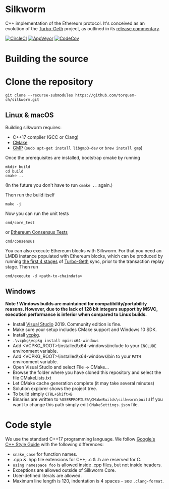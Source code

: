 Silkworm
===

C++ implementation of the Ethereum protocol.
It's conceived as an evolution of the [Turbo-Geth](https://github.com/ledgerwatch/turbo-geth) project,
as outlined in its [release commentary](https://ledgerwatch.github.io/turbo_geth_release.html#Licence-and-language-migration-plan-out-of-scope-for-the-release).

[![CircleCI](https://circleci.com/gh/torquem-ch/silkworm.svg?style=svg)](https://circleci.com/gh/torquem-ch/silkworm)
[![AppVeyor](https://ci.appveyor.com/api/projects/status/8npida1piyqw1844/branch/master?svg=true)](https://ci.appveyor.com/project/torquem/silkworm)
[![CodeCov](https://codecov.io/gh/torquem-ch/silkworm/branch/master/graph/badge.svg)](https://codecov.io/gh/torquem-ch/silkworm)

# Building the source

# Clone the repository

```
git clone --recurse-submodules https://github.com/torquem-ch/silkworm.git
```

## Linux & macOS
Building silkworm requires:
* C++17 compiler (GCC or Clang)
* [CMake](http://cmake.org)
* [GMP](http://gmplib.org) (`sudo apt-get install libgmp3-dev` or `brew install gmp`)

Once the prerequisites are installed, bootstrap cmake by running
```
mkdir build
cd build
cmake ..
```
(In the future you don't have to run `cmake ..` again.)

Then run the build itself
```
make -j
```

Now you can run the unit tests
```
cmd/core_test
```
or [Ethereum Consensus Tests](https://github.com/ethereum/tests)
```
cmd/consensus
```

You can also execute Ethereum blocks with Silkworm.
For that you need an LMDB instance populated with Ethereum blocks,
which can be produced by running [the first 4 stages](https://ledgerwatch.github.io/turbo_geth_release.html#Currently-envisaged-stages) of [Turbo-Geth](https://github.com/ledgerwatch/turbo-geth) sync, prior to the transaction replay stage.
Then run
```
cmd/execute -d <path-to-chaindata>
```


## Windows
**Note ! Windows builds are maintained for compatibility/portability reasons. However, due to the lack of 128 bit integers support by MSVC, execution performance is inferior when compared to Linux builds.**
* Install [Visual Studio](https://www.visualstudio.com/downloads) 2019. Community edition is fine.
* Make sure your setup includes CMake support and Windows 10 SDK.
* Install [vcpkg](https://github.com/microsoft/vcpkg#quick-start-windows).
* `.\vcpkg\vcpkg install mpir:x64-windows`
* Add <VCPKG_ROOT>\installed\x64-windows\include to your `INCLUDE` environment variable.
* Add <VCPKG_ROOT>\installed\x64-windows\bin to your `PATH` environment variable.
* Open Visual Studio and select File -> CMake...
* Browse the folder where you have cloned this repository and select the file CMakeLists.txt
* Let CMake cache generation complete (it may take several minutes)
* Solution explorer shows the project tree.
* To build simply `CTRL+Shift+B`
* Binaries are written to `%USERPROFILE%\CMakeBuilds\silkworm\build` If you want to change this path simply edit `CMakeSettings.json` file.

# Code style

We use the standard C++17 programming language.
We follow [Google's C++ Style Guide](https://google.github.io/styleguide/cppguide.html) with the following differences:

* `snake_case` for function names.
* .cpp & .hpp file extensions for C++; .c & .h are reserved for C.
* `using namespace foo` is allowed inside .cpp files, but not inside headers.
* Exceptions are allowed outside of Silkworm Core.
* User-defined literals are allowed.
* Maximum line length is 120, indentation is 4 spaces – see `.clang-format`.
